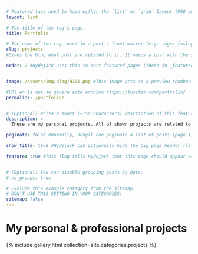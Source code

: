 ```yaml
---
# Featured tags need to have either the `list` or `grid` layout (PRO only).
layout: list

# The title of the tag's page.
title: Portfolio

# The name of the tag, used in a post's front matter (e.g. tags: [<slug>]).
slug: projects
#Gives the blog what post are related to it. It needs a post with the same category

order: 2 #Hydejack uses this to sort featured pages (those in _featured_categories/) in its navigation bar or sidebar. Lower numbers appear first (e.g., order: 1 might be “Blog,” order: 2 your “Portfolio”).If you omit it, order will follow file creation order — but setting it explicitly ensures control.


image: /assets/img/blog/H101.png #This image acts as a preview thumbnail for the category (the portfolio section itself). Hydejack uses it when it lists featured categories or in previews (for example, on the homepage). It’s not mandatory, but highly recommended for consistent visuals.

#URl en la que se genera este archivo https://tusitio.com/portfolio/
permalink: /portfolio/


# (Optional) Write a short (~150 characters) description of this featured tag.
description: >
  These are my personal projects. All of shown projects are related to my participation

paginate: false #Normally, Jekyll can paginate a list of posts (page 1, page 2, etc.). But since your portfolio gallery already displays all items in one grid, we disable pagination. If you later have 50 + projects and want paging, you could set paginate: true and tweak the gallery to respect pagination.

show_title: true #Hydejack can optionally hide the big page header (false) or show it (true). We keep it true so visitors see “Portfolio” as a title above your gallery.

feature: true #This flag tells Hydejack that this page should appear as a featured category, so it shows up in navigation menus, the homepage, or sidebar highlights automatically. Your existing _featured_categories/example.md works exactly this way.


# (Optional) You can disable grouping posts by date.
# no_groups: true

# Exclude this example category from the sitemap.
# DON'T USE THIS SETTING IN YOUR CATEGORIES!
sitemap: false
---
```


# My personal & professional projects

{% include gallery.html collection=site.categories.projects %}


<!-- This is Liquid syntax (Jekyll’s templating language).
It inserts the contents of _includes/gallery.html into this page and passes in a variable:
collection=site.projects → “Use the projects collection (your posts in /projects/_posts/).”

So inside gallery.html, include.collection equals site.projects.
That’s how the gallery knows which posts to read. -->